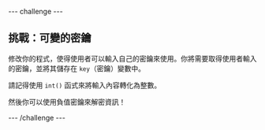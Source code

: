 \--- challenge \---

## 挑戰：可變的密鑰

修改你的程式，使得使用者可以輸入自己的密鑰來使用。你將需要取得使用者輸入的密鑰，並將其儲存在 `key`（密鑰）變數中。

請記得使用 `int()` 函式來將輸入內容轉化為整數。

然後你可以使用負值密鑰來解密資訊！

\--- /challenge \---